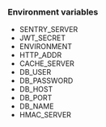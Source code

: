 ### Environment variables

* SENTRY_SERVER 
* JWT_SECRET
* ENVIRONMENT
* HTTP_ADDR
* CACHE_SERVER
* DB_USER
* DB_PASSWORD
* DB_HOST
* DB_PORT
* DB_NAME
* HMAC_SERVER